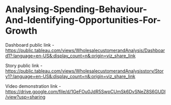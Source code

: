 # Analysing-Spending-Behaviour-And-Identifying-Opportunities-For-Growth


Dashboard public link - https://public.tableau.com/views/WholesalecustomerandAnalysis/Dashboard1?:language=en-US&:display_count=n&:origin=viz_share_link

Story public link - https://public.tableau.com/views/WholesalecustomerandAnalysisstory/Story1?:language=en-US&:display_count=n&:origin=viz_share_link

Video demonstration link -https://drive.google.com/file/d/1GeFOu0JdR5SwpCUmSk6DvSNeZ8S6GUDl/view?usp=sharing 
